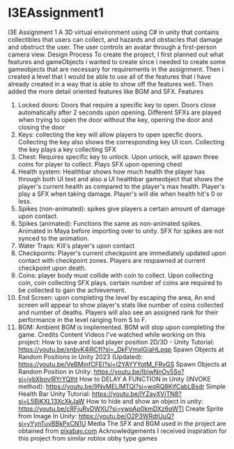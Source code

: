 # I3EAssignment1
I3E Assignment 1
A 3D virtual environment using C# in unity that contains collectibles that users can
collect, and hazards and obstacles that damage and obstruct the user. The user
controls an avatar through a first-person camera view.
Design Process
To create the project, I first planned out what features and gameObjects i wanted to
create since i needed to create some gameobjects that are
necessary for requirements in the assignment. Then i created a level that I would be
able to use all of the features that i have already created
in a way that is able to show off the features well. Then added the more detail oriented
features like BGM and SFX.
Features
1. Locked doors: Doors that require a specific key to open. Doors close automatically
after 2 seconds upon opening. Different SFXs are played when trying to open the door
without the key, opening the door and closing the door
2. Keys: collecting the key will allow players to open specfic doors. Collecting the key
also shows the corresponding key UI icon. Collecting the key plays a key collecting SFX
3. Chest: Requires specific key to unlock. Upon unlock, will spawn three coins for player
to collect. Plays SFX upon opening chest
4. Health system: Healthbar shows how much health the player has through both UI text
and also a UI healthbar gameobject that shows the player's current health as compared
to the player's max health. Player's play a SFX when taking damage. Player's will die
when health hit's 0 or less.
5. Spikes (non-animated): spikes give players a certain amount of damage upon
contact.
6. Spikes (animated): Functions the same as non-animated spikes. Animated in Maya
before importing over to unity. SFX for spikes are not synced to the animation.
7. Water Traps: Kill's player's upon contact
8. Checkpoints: Player's current checkpoint are immediately updated upon contact
with checkpoint zones. Players are respawned at current checkpoint upon death.
9. Coins: player body must collide with coin to collect. Upon collecting coin, coin
collecting SFX plays. certain number of coins are required to be collected to gain the
achievement.
10. End Screen: upon completing the level by escaping the area, An end screen will
appear to show player's stats like number of coins collected and number of deaths.
Players will also see an assigned rank for their performance in the level ranging from S to
F.
11. BGM: Ambient BGM is implemented. BGM will stop upon completing the game.
Credits
Content
Videos I've watched while working on this project:
How to save and load player position 2D/3D - Unity Tutorial:
https://youtu.be/xnbvK4iRCfI?si=_DkFVmxIGiaHLpqp
Spawn Objects at Random Positions in Unity 2023 (Updated):
https://youtu.be/VeBMinfCFEI?si=I2YAYYYotM_FRvGS
Spawn Objects at Random Position in Unity:
https://youtu.be/IbiwNnOv5So?si=iybXbovlRYrYQIht
How to DELAY A FUNCTION in Unity (INVOKE method):
https://youtu.be/9NvMELlMTQI?si=wqRQ8KjfCabLBsdr
Simple Health Bar Unity Tutorial: https://youtu.be/lYZayXViTN8?si=L5BiKXL13XcXkJaW
How to hide and show an object in unity:
https://youtu.be/cRFjuRvDWXU?si=ywpAp0kmDXz6qWTI
Create Sprite from Image In Unity:
https://youtu.be/O2P3WRdtUuQ?si=yYynTuvBBkPxCN1U
Media
The SFX and BGM used in the project are obtained from
[pixabay.com](https://pixabay.com)
Acknowledgements
I received inspiration for this project from similar roblox obby type games